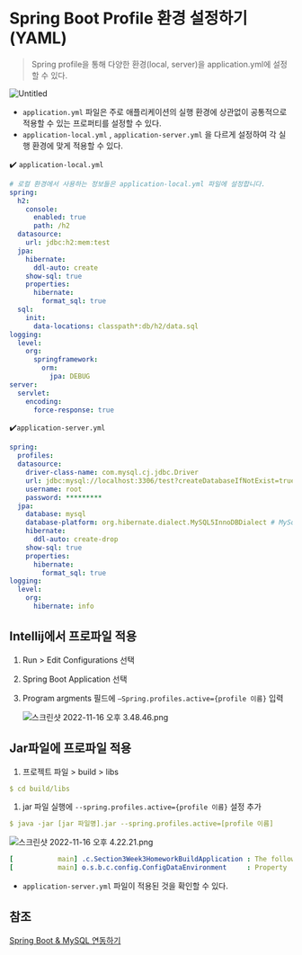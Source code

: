 # Spring Boot Profile 환경 설정하기(YAML)
> Spring profile을 통해 다양한 환경(local, server)을 application.yml에 설정할 수 있다.
> 

![Untitled](https://s3.us-west-2.amazonaws.com/secure.notion-static.com/9d7da655-4a82-46f1-be0c-9da7e566e8fa/Untitled.png?X-Amz-Algorithm=AWS4-HMAC-SHA256&X-Amz-Content-Sha256=UNSIGNED-PAYLOAD&X-Amz-Credential=AKIAT73L2G45EIPT3X45%2F20221116%2Fus-west-2%2Fs3%2Faws4_request&X-Amz-Date=20221116T113119Z&X-Amz-Expires=86400&X-Amz-Signature=663053ff69e63dac621fe67c1e54d141e610beffe8cd9b72d7c2e27119473949&X-Amz-SignedHeaders=host&response-content-disposition=filename%3D%22Untitled.png%22&x-id=GetObject)

- `application.yml` 파일은 주로 애플리케이션의 실행 환경에 상관없이 공통적으로 적용할 수 있는 프로퍼티를 설정할 수 있다.
- `application-local.yml` , `application-server.yml` 을 다르게 설정하여 각 실행 환경에 맞게 적용할 수 있다.

✔️ `application-local.yml`

```yaml
# 로컬 환경에서 사용하는 정보들은 application-local.yml 파일에 설정합니다.
spring:
  h2:
    console:
      enabled: true
      path: /h2
  datasource:
    url: jdbc:h2:mem:test
  jpa:
    hibernate:
      ddl-auto: create  
    show-sql: true     
    properties:
      hibernate:
        format_sql: true  
  sql:
    init:
      data-locations: classpath*:db/h2/data.sql
logging:
  level:
    org:
      springframework:
        orm:
          jpa: DEBUG
server:
  servlet:
    encoding:
      force-response: true
```

✔️`application-server.yml`

```yaml
spring:
  profiles:
  datasource:
    driver-class-name: com.mysql.cj.jdbc.Driver
    url: jdbc:mysql://localhost:3306/test?createDatabaseIfNotExist=true&serverTimezone=Asia/Seoul
    username: root
    password: *********
  jpa:
    database: mysql  
    database-platform: org.hibernate.dialect.MySQL5InnoDBDialect # MySql SQL을 처리해줄 수 있는 dialect 지정
    hibernate:
      ddl-auto: create-drop  
    show-sql: true     
    properties:
      hibernate:
        format_sql: true  
logging:
  level:
    org:
      hibernate: info
```

## Intellij에서 프로파일 적용

1. Run > Edit Configurations 선택
2. Spring Boot Application 선택
3. Program argments 필드에 `—Spring.profiles.active={profile 이름}` 입력
    
    ![스크린샷 2022-11-16 오후 3.48.46.png](https://s3.us-west-2.amazonaws.com/secure.notion-static.com/592c267f-2cc1-46d3-bc6b-52c4286e24a3/%E1%84%89%E1%85%B3%E1%84%8F%E1%85%B3%E1%84%85%E1%85%B5%E1%86%AB%E1%84%89%E1%85%A3%E1%86%BA_2022-11-16_%E1%84%8B%E1%85%A9%E1%84%92%E1%85%AE_3.48.46.png?X-Amz-Algorithm=AWS4-HMAC-SHA256&X-Amz-Content-Sha256=UNSIGNED-PAYLOAD&X-Amz-Credential=AKIAT73L2G45EIPT3X45%2F20221116%2Fus-west-2%2Fs3%2Faws4_request&X-Amz-Date=20221116T113133Z&X-Amz-Expires=86400&X-Amz-Signature=09b856964569e6c085236309294563d5141e2e494c6670fdfbe15013f0d6ac9a&X-Amz-SignedHeaders=host&response-content-disposition=filename%3D%22%25E1%2584%2589%25E1%2585%25B3%25E1%2584%258F%25E1%2585%25B3%25E1%2584%2585%25E1%2585%25B5%25E1%2586%25AB%25E1%2584%2589%25E1%2585%25A3%25E1%2586%25BA%25202022-11-16%2520%25E1%2584%258B%25E1%2585%25A9%25E1%2584%2592%25E1%2585%25AE%25203.48.46.png%22&x-id=GetObject)
    

## Jar파일에 프로파일 적용

1. 프로젝트 파일 > build > libs

```yaml
$ cd build/libs
```

1. jar 파일 실행에 `--spring.profiles.active={profile 이름}` 설정 추가

```yaml
$ java -jar [jar 파일명].jar --spring.profiles.active=[profile 이름]
```

![스크린샷 2022-11-16 오후 4.22.21.png](https://s3.us-west-2.amazonaws.com/secure.notion-static.com/906aecfd-b9a4-4702-8a81-20978e4263c4/%E1%84%89%E1%85%B3%E1%84%8F%E1%85%B3%E1%84%85%E1%85%B5%E1%86%AB%E1%84%89%E1%85%A3%E1%86%BA_2022-11-16_%E1%84%8B%E1%85%A9%E1%84%92%E1%85%AE_4.22.21.png?X-Amz-Algorithm=AWS4-HMAC-SHA256&X-Amz-Content-Sha256=UNSIGNED-PAYLOAD&X-Amz-Credential=AKIAT73L2G45EIPT3X45%2F20221116%2Fus-west-2%2Fs3%2Faws4_request&X-Amz-Date=20221116T113159Z&X-Amz-Expires=86400&X-Amz-Signature=5757f8f621b4eb645060836dad1ec8270a9fb2795c399b2553d23cf717c9448f&X-Amz-SignedHeaders=host&response-content-disposition=filename%3D%22%25E1%2584%2589%25E1%2585%25B3%25E1%2584%258F%25E1%2585%25B3%25E1%2584%2585%25E1%2585%25B5%25E1%2586%25AB%25E1%2584%2589%25E1%2585%25A3%25E1%2586%25BA%25202022-11-16%2520%25E1%2584%258B%25E1%2585%25A9%25E1%2584%2592%25E1%2585%25AE%25204.22.21.png%22&x-id=GetObject)

```yaml
[           main] .c.Section3Week3HomeworkBuildApplication : The following 1 profile is active: "server"
[           main] o.s.b.c.config.ConfigDataEnvironment     : Property 'spring.profiles' imported from location 'class path resource [application-server.yml]' is invalid and should be replaced with 'spring.config.activate.on-profile' [origin: class path resource [application-server.yml] - 4:12]
```

- `application-server.yml` 파일이 적용된 것을 확인할 수 있다.

## 참조

[Spring Boot & MySQL 연동하기](https://gyuwon95.tistory.com/167)
